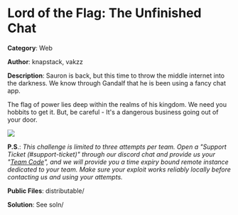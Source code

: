 # Lord of the Flag: The Unfinished Chat

**Category**: Web

**Author**: knapstack, vakzz

**Description**: 
Sauron is back, but this time to throw the middle internet into the darkness. We know through Gandalf that he is been using a fancy chat app.

The flag of power lies deep within the realms of his kingdom. We need you hobbits to get it. But, be careful - It's a dangerous business going out of your door. 

![](https://pbs.twimg.com/media/FA0EQzTVQAYuTK8?format=jpg&name=small)

**P.S**.: _This challenge is limited to three attempts per team. Open a "Support Ticket (#support-ticket)" through our discord chat and provide us your "[Team Code](https://ctf.perfect.blue/settings)", and we will provide you a time expiry bound remote instance dedicated to your team. Make sure your exploit works reliably locally before contacting us and using your attempts._

**Public Files**: distributable/

**Solution**: See soln/

